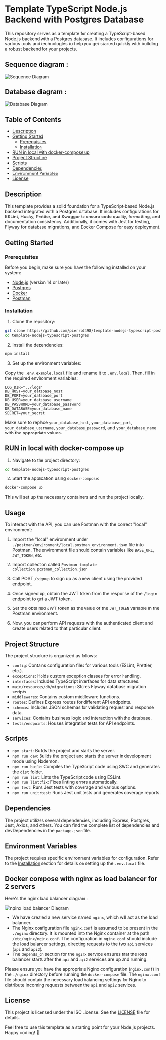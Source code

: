 # Template TypeScript Node.js Backend with Postgres Database

This repository serves as a template for creating a TypeScript-based Node.js backend with a Postgres database. It includes configurations for various tools and technologies to help you get started quickly with building a robust backend for your projects.

## Sequence diagram :
![Sequence Diagram](./sequence-diagram.png)

## Database diagram :
![Database Diagram](./sql/diagram.png)

## Table of Contents

- [Description](#description)
- [Getting Started](#getting-started)
  - [Prerequisites](#prerequisites)
  - [Installation](#installation)
- [RUN in local with docker-compose up](#run-in-local-with-docker-compose-up)
- [Project Structure](#project-structure)
- [Scripts](#scripts)
- [Dependencies](#dependencies)
- [Environment Variables](#environment-variables)
- [License](#license)

## Description

This template provides a solid foundation for a TypeScript-based Node.js backend integrated with a Postgres database. It includes configurations for ESLint, Husky, Prettier, and Swagger to ensure code quality, formatting, and documentation consistency. Additionally, it comes with Jest for testing, Flyway for database migrations, and Docker Compose for easy deployment.

## Getting Started

### Prerequisites

Before you begin, make sure you have the following installed on your system:

- [Node.js](https://nodejs.org) (version 14 or later)
- [Postgres](https://www.postgresql.org/)
- [Docker](https://www.docker.com/)
- [Postman](https://www.postman.com/downloads/)

### Installation

1. Clone the repository:

```bash
git clone https://github.com/pierrot498/template-nodejs-typescript-postgres.git
cd template-nodejs-typescript-postgres
```

2. Install the dependencies:

```bash
npm install
```

3. Set up the environment variables:

Copy the `.env.example.local` file and rename it to `.env.local`. Then, fill in the required environment variables:

```
LOG_DIR="../logs"
DB_HOST=your_database_host
DB_PORT=your_database_port
DB_USER=your_database_username
DB_PASSWORD=your_database_password
DB_DATABASE=your_database_name
SECRET=your_secret
```

Make sure to replace `your_database_host`, `your_database_port`, `your_database_username`, `your_database_password`, and `your_database_name` with the appropriate values.

## RUN in local with docker-compose up

1. Navigate to the project directory:

```bash
cd template-nodejs-typescript-postgres
```

2. Start the application using `docker-compose`:

```bash
docker-compose up
```

This will set up the necessary containers and run the project locally.

## Usage

To interact with the API, you can use Postman with the correct "local" environment:

1. Import the "local" environment under `./postman/environment/local.postman_environment.json` file into Postman. The environment file should contain variables like `BASE_URL`, `JWT_TOKEN`, etc.

2. Import collection called `Postman template collection.postman_collection.json`

3. Call POST `/signup` to sign up as a new client using the provided endpoint.

4. Once signed up, obtain the JWT token from the response of the `/login` endpoint to get a JWT token.

5. Set the obtained JWT token as the value of the `JWT_TOKEN` variable in the Postman environment.

6. Now, you can perform API requests with the authenticated client and create users related to that particular client.

## Project Structure

The project structure is organized as follows:

- `config`: Contains configuration files for various tools (ESLint, Prettier, etc.).
- `exceptions`: Holds custom exception classes for error handling.
- `interfaces`: Includes TypeScript interfaces for data structures.
- `main/resources/db/migrations`: Stores Flyway database migration scripts.
- `middlewares`: Contains custom middleware functions.
- `routes`: Defines Express routes for different API endpoints.
- `schemas`: Includes JSON schemas for validating request and response data.
- `services`: Contains business logic and interaction with the database.
- `tests/endpoints`: Houses integration tests for API endpoints.

## Scripts

- `npm start`: Builds the project and starts the server.
- `npm run dev`: Builds the project and starts the server in development mode using Nodemon.
- `npm run build`: Compiles the TypeScript code using SWC and generates the `dist` folder.
- `npm run lint`: Lints the TypeScript code using ESLint.
- `npm run lint:fix`: Fixes linting errors automatically.
- `npm test`: Runs Jest tests with coverage and various options.
- `npm run unit:test`: Runs Jest unit tests and generates coverage reports.

## Dependencies

The project utilizes several dependencies, including Express, Postgres, Jest, Axios, and others. You can find the complete list of dependencies and devDependencies in the `package.json` file.

## Environment Variables

The project requires specific environment variables for configuration. Refer to the [Installation](#installation) section for details on setting up the `.env.local` file.

## Docker compose with nginx as load balancer for 2 servers

Here's the nginx load balancer diagram :

![nginx load balancer Diagram](./nginx/nginx.png)

- We have created a new service named `nginx`, which will act as the load balancer.
- The Nginx configuration file `nginx.conf` is assumed to be present in the `./nginx` directory. It is mounted into the Nginx container at the path `/etc/nginx/nginx.conf`. The configuration in `nginx.conf` should include the load balancer settings, directing requests to the two `api` services (`api` and `api2`).
- The `depends_on` section for the `nginx` service ensures that the load balancer starts after the `api` and `api2` services are up and running.

Please ensure you have the appropriate Nginx configuration (`nginx.conf`) in the `./nginx` directory before running the `docker-compose` file. The `nginx.conf` file should contain the necessary load balancing settings for Nginx to distribute incoming requests between the `api` and `api2` services.

## License

This project is licensed under the ISC License. See the [LICENSE](LICENSE) file for details.

Feel free to use this template as a starting point for your Node.js projects. Happy coding! 🚀
